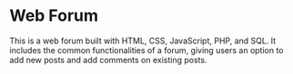# Web Forum

This is a web forum built with HTML, CSS, JavaScript, PHP, and SQL. It includes the common functionalities of a forum, giving users an option to add new posts and add comments on existing posts. 
